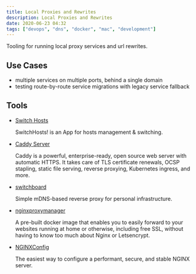 ```yaml
---
title: Local Proxies and Rewrites
description: Local Proxies and Rewrites
date: 2020-06-23 04:32
tags: ["devops", "dns", "docker", "mac", "development"]
---
```


Tooling for running local proxy services and url rewrites.

## Use Cases

- multiple services on multiple ports, behind a single domain
- testing route-by-route service migrations with legacy service fallback

## Tools

- [Switch Hosts]

  SwitchHosts! is an App for hosts management & switching.

- [Caddy Server]

  Caddy is a powerful, enterprise-ready, open source web server with automatic HTTPS. It takes care of TLS certificate renewals, OCSP stapling, static file serving, reverse proxying, Kubernetes ingress, and more.

- [switchboard]

  Simple mDNS-based reverse proxy for personal infrastructure.

- [nginxproxymanager]

  A pre-built docker image that enables you to easily forward to your websites running at home or otherwise, including free SSL, without having to know too much about Nginx or Letsencrypt.

- [NGINXConfig]

  The easiest way to configure a performant, secure, and stable NGINX server.

<!-- MARKDOWN REFERENCES -->

[switch hosts]: https://oldj.github.io/SwitchHosts/
[caddy server]: https://caddyserver.com/
[switchboard]: https://github.com/whytheplatypus/switchboard
[nginxproxymanager]: https://nginxproxymanager.com/
[nginxconfig]: https://www.digitalocean.com/community/tools/nginx
